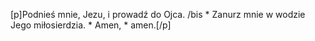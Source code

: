 [p]Podnieś mnie, Jezu, i prowadź do Ojca. /bis * Zanurz mnie w wodzie Jego miłosierdzia. * Amen, * amen.[/p]